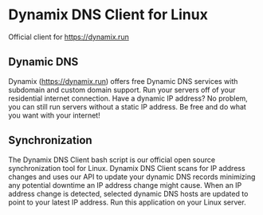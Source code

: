 # Dynamix DNS Client for Linux
Official client for https://dynamix.run

## Dynamic DNS
Dynamix (https://dynamix.run) offers free Dynamic DNS services with subdomain and custom domain support. Run your servers off of your residential internet connection. Have a dynamic IP address? No problem, you can still run servers without a static IP address. Be free and do what you want with your internet!

## Synchronization
The Dynamix DNS Client bash script is our official open source synchronization tool for Linux. Dynamix DNS Client scans for IP address changes and uses our API to update your dynamic DNS records minimizing any potential downtime an IP address change might cause.  When an IP address change is detected, selected dynamic DNS hosts are updated to point to your latest IP address.  Run this application on your Linux server.
